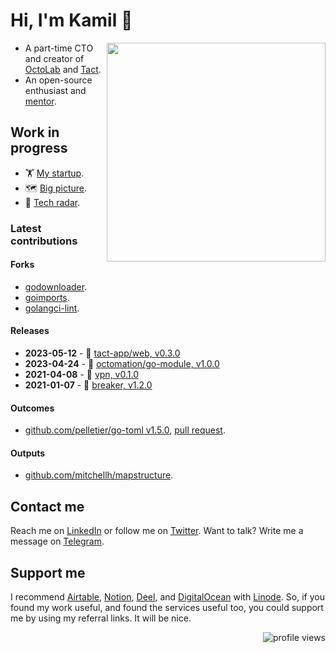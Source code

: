 # Hi, I'm Kamil 👋

<img align="right" width="350" src="https://cdn.octolab.org/misc/qr-tg.png" />

- A part-time CTO and creator of [OctoLab][] and [Tact][].
- An open-source enthusiast and [mentor][GetMentor].

[OctoLab]:     https://github.com/octolab
[Tact]:        https://github.com/tact-app
[GetMentor]:   https://getmentor.dev/mentor/kamil-samigullin-612

## Work in progress

- 🏋️ [My startup][].
- 🗺 [Big picture][].
- 📡 [Tech radar][].

[My startup]:   https://bit.ly/m/tact
[Big picture]:  https://miro.com/app/board/o9J_lVCU5K4=/?moveToWidget=3074457355397794508&cot=14
[Tech Radar]:   https://radar.thoughtworks.com/?documentId=https%3A%2F%2Fraw.githubusercontent.com%2Fkamilsk%2Fkamilsk%2Fmain%2Fresume%2Ftechradar.csv

### Latest contributions

#### Forks

- [godownloader](https://github.com/kamilsk/godownloader/releases/tag/homebrew).
- [goimports](https://github.com/kamilsk/go-tools/releases/tag/goimports).
- [golangci-lint](https://github.com/kamilsk/golangci-lint/releases/tag/looppointer).

#### Releases

- **2023-05-12** - 🏃 [tact-app/web, v0.3.0][]
- **2023-04-24** - 🧩 [octomation/go-module, v1.0.0][]
- **2021-04-08** - 🤫 [vpn, v0.1.0][]
- **2021-01-07** - 🚧 [breaker, v1.2.0][]

[breaker, v1.2.0]:                 https://github.com/kamilsk/breaker/releases/tag/v1.2.0
[octomation/go-module, v1.0.0]:    https://github.com/octomation/go-module/releases/tag/v1.0.0
[tact-app/web, v0.3.0]:            https://github.com/tact-app/web/releases/tag/v0.3.0
[vpn, v0.1.0]:                     https://github.com/octomation/vpn/releases/tag/v0.1.0

#### Outcomes

- [github.com/pelletier/go-toml v1.5.0][go-toml/v1.5.0], [pull request][go-toml/281/pr].

[go-toml/v1.5.0]:   https://github.com/pelletier/go-toml/releases/tag/v1.5.0
[go-toml/281/pr]:   https://github.com/pelletier/go-toml/pull/281

#### Outputs

- [github.com/mitchellh/mapstructure][mapstructure/291/pr].

[mapstructure/291/pr]:   https://github.com/mitchellh/mapstructure/pull/291

## Contact me

Reach me on [LinkedIn][] or follow me on [Twitter][].
Want to talk? Write me a message on [Telegram][].

[LinkedIn]:    https://www.linkedin.com/in/kamilsk/
[Twitter]:     https://twitter.com/ikamilsk
[Telegram]:    https://t.me/kamilsk

## Support me

I recommend [Airtable][], [Notion][], [Deel][], and [DigitalOcean][] with [Linode][].
So, if you found my work useful, and found the services useful too,
you could support me by using my referral links. It will be nice.

[Airtable]:         https://airtable.com/invite/r/8eOiv4I4
[Deel]:             https://deel.com/referrals/Kamil-EJ2O62v5
[DigitalOcean]:     https://m.do.co/c/b2a387de5da4
[Linode]:           https://www.linode.com/lp/refer/?r=2380225d05c74b69bd7e553a8c763808733fc71f
[Notion]:           https://affiliate.notion.so/inlqolf5id34

<img align="right" alt="profile views"
     src="https://komarev.com/ghpvc/?username=kamilsk&label=views&color=grey" />
